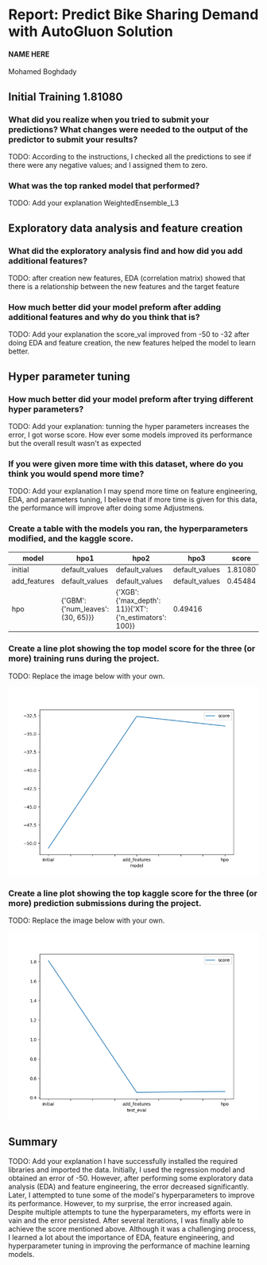 # Report: Predict Bike Sharing Demand with AutoGluon Solution
#### NAME HERE
Mohamed Boghdady 
## Initial Training 1.81080
### What did you realize when you tried to submit your predictions? What changes were needed to the output of the predictor to submit your results?
TODO: According to the instructions, I checked all the predictions to see if there were any negative values; and I assigned them to zero.
### What was the top ranked model that performed?
TODO: Add your explanation
WeightedEnsemble_L3

## Exploratory data analysis and feature creation
### What did the exploratory analysis find and how did you add additional features?
TODO: after creation new features, EDA (correlation matrix) showed that there is a relationship between the new features and the target feature

### How much better did your model preform after adding additional features and why do you think that is?
TODO: Add your explanation
the score_val improved from -50 to -32 after doing EDA and feature creation, the new features helped the model to learn better. 
## Hyper parameter tuning
### How much better did your model preform after trying different hyper parameters?
TODO: Add your explanation: tunning the hyper parameters increases the error, I got worse score. How ever some models improved its performance but the overall result wasn't as expected

### If you were given more time with this dataset, where do you think you would spend more time?
TODO: Add your explanation
I may spend more time on feature engineering, EDA, and parameters tuning, I believe that if more time is given for this data, the performance will improve after doing some Adjustmens.
### Create a table with the models you ran, the hyperparameters modified, and the kaggle score.
|model|hpo1|hpo2|hpo3|score|
|--|--|--|--|--|
|initial|default_values|default_values|default_values|1.81080|
|add_features|default_values|default_values|default_values|0.45484|
|hpo|{'GBM': {'num_leaves': (30, 65)}}|{'XGB': {'max_depth': 11}}{'XT': {'n_estimators': 100}}|0.49416|

### Create a line plot showing the top model score for the three (or more) training runs during the project.

TODO: Replace the image below with your own.

![model_train_score.png](project/model_train_score.png)

### Create a line plot showing the top kaggle score for the three (or more) prediction submissions during the project.

TODO: Replace the image below with your own.

![model_test_score.png](project/model_test_score.png)

## Summary
TODO: Add your explanation
I have successfully installed the required libraries and imported the data. Initially, I used the regression model and obtained an error of -50. However, after performing some exploratory data analysis (EDA) and feature engineering, the error decreased significantly. Later, I attempted to tune some of the model's hyperparameters to improve its performance. However, to my surprise, the error increased again. Despite multiple attempts to tune the hyperparameters, my efforts were in vain and the error persisted. After several iterations, I was finally able to achieve the score mentioned above. Although it was a challenging process, I learned a lot about the importance of EDA, feature engineering, and hyperparameter tuning in improving the performance of machine learning models.